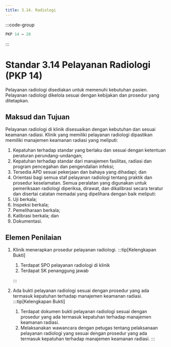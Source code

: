 ```yaml
---
title: 3.14. Radiologi
---
```

:::code-group

``` js [Nilai]
PKP 14 = 20

```
:::

# Standar 3.14 Pelayanan Radiologi (PKP 14)  
Pelayanan radiologi disediakan untuk memenuhi kebutuhan pasien. Pelayanan radiologi dikelola sesuai dengan kebijakan dan prosedur yang ditetapkan. 
## 	Maksud dan Tujuan  
Pelayanan radiologi di klinik disesuaikan dengan kebutuhan dan sesuai keamanan radiasi. Klinik yang memiliki pelayanan radiologi dipastikan memiliki manajemen keamanan radiasi yang meliputi: 
1. Kepatuhan terhadap standar yang berlaku dan sesuai dengan ketentuan peraturan perundang-undangan; 
2. Kepatuhan terhadap standar dari manajemen fasilitas, radiasi dan program pencegahan dan pengendalian infeksi; 
3. Tersedia APD sesuai pekerjaan dan bahaya yang dihadapi; dan 
4. Orientasi bagi semua staf pelayanan radiologi tentang praktik dan prosedur keselamatan. 
Semua peralatan yang digunakan untuk pemeriksaan radiologi diperiksa, dirawat, dan dikalibrasi secara teratur dan disertai catatan memadai yang dipelihara dengan baik meliputi: 
1. Uji berkala; 
2. Inspeksi berkala; 
3. Pemeliharaan berkala; 
4. Kalibrasi berkala; dan 
5. Dokumentasi. 
## Elemen Penilaian 
1. Klinik menerapkan prosedur pelayanan radiologi. 
   :::tip[Kelengkapan Bukti]
   1. Terdapat SPO pelayanan radiologi di klinik 
   2. Terdapat 	SK 	penanggung 	jawab 
  
   ::: 
2. Ada bukti pelayanan radiologi sesuai dengan prosedur yang ada termasuk kepatuhan terhadap manajemen keamanan radiasi. 
   :::tip[Kelengkapan Bukti]
   1. Terdapat dokumen bukti pelayanan radiologi sesuai dengan prosedur yang ada termasuk kepatuhan terhadap manajemen keamanan radiasi. 
   2. Melaksanakan wawancara dengan petugas tentang pelaksanaan pelayanan radiologi yang sesuai dengan prosedur yang ada termasuk kepatuhan terhadap manajemen keamanan radiasi. 
   ::: 
 
